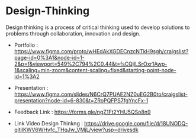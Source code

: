 # Design-Thinking
Design thinking is a process of critical thinking used to develop solutions to problems through collaboration, innovation and design. 

* Portfolio : https://www.figma.com/proto/wHEdAkXGDECnzcNTkH9sgh/craigslist?page-id=0%3A1&node-id=1-2&p=f&viewport=549%2C794%2C0.44&t=fsCQjlLSrOxr1Awp-1&scaling=min-zoom&content-scaling=fixed&starting-point-node-id=1%3A2

* Presentation : https://www.figma.com/slides/N6CrQ7PUAE2NZ0uEG2B0to/craigslist-presentation?node-id=6-830&t=ZRoPQFPS7fgYncFx-1

* Feedback Link : https://forms.gle/ngZ1Ft2YHU5QSo8n9

* Link Video Design Thinkng : https://drive.google.com/file/d/18UNODQ-qitilKWV6WHvfc_THqJw_VMjL/view?usp=drivesdk
